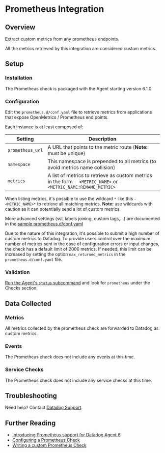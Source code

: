 # Prometheus Integration

## Overview

Extract custom metrics from any prometheus endpoints.

<div class="alert alert-warning">
All the metrics retrieved by this integration are considered custom metrics.
</div>

## Setup

### Installation

The Prometheus check is packaged with the Agent starting version 6.1.0.

### Configuration

Edit the `prometheus.d/conf.yaml` file to retrieve metrics from applications that expose OpenMetrics / Prometheus end points.

Each instance is at least composed of:

| Setting          | Description                                                                                                      |
|------------------|------------------------------------------------------------------------------------------------------------------|
| `prometheus_url` | A URL that points to the metric route (**Note:** must be unique)                                                 |
| `namespace`      | This namespace is prepended to all metrics (to avoid metrics name collision)                                     |
| `metrics`        | A list of metrics to retrieve as custom metrics in the form `- <METRIC_NAME>` or `- <METRIC_NAME:RENAME_METRIC>` |

When listing metrics, it's possible to use the wildcard `*` like this `- <METRIC_NAME>*` to retrieve all matching metrics. **Note:** use wildcards with caution as it can potentially send a lot of custom metrics.

More advanced settings (ssl, labels joining, custom tags,...) are documented in the [sample prometheus.d/conf.yaml][1]

Due to the nature of this integration, it's possible to submit a high number of custom metrics to Datadog. To provide users control over the maximum number of metrics sent in the case of configuration errors or input changes, the check has a default limit of 2000 metrics. If needed, this limit can be increased by setting the option `max_returned_metrics` in the `prometheus.d/conf.yaml` file.

### Validation

[Run the Agent's `status` subcommand][2] and look for `prometheus` under the Checks section.

## Data Collected
### Metrics

All metrics collected by the prometheus check are forwarded to Datadog as custom metrics.

### Events
The Prometheus check does not include any events at this time.

### Service Checks

The Prometheus check does not include any service checks at this time.

## Troubleshooting
Need help? Contact [Datadog Support][3].

## Further Reading

* [Introducing Prometheus support for Datadog Agent 6][4]
* [Configuring a Prometheus Check][5]
* [Writing a custom Prometheus Check][6]

[1]: https://github.com/DataDog/integrations-core/blob/master/prometheus/datadog_checks/prometheus/data/conf.yaml.example
[2]: https://docs.datadoghq.com/agent/faq/agent-status-and-information
[3]: https://docs.datadoghq.com/help
[4]: https://www.datadoghq.com/blog/monitor-prometheus-metrics
[5]: https://docs.datadoghq.com/agent/prometheus
[6]: https://docs.datadoghq.com/developers/prometheus
